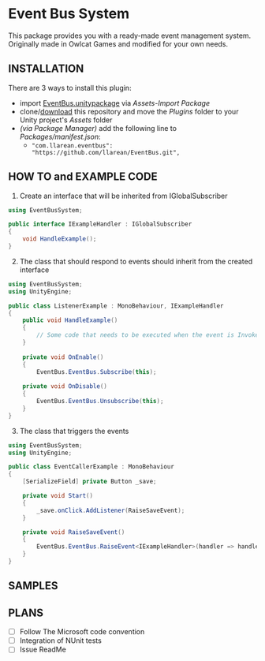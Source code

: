 # Event Bus System

This package provides you with a ready-made event management system.
Originally made in Owlcat Games and modified for your own needs.

## INSTALLATION

There are 3 ways to install this plugin:

- import [EventBus.unitypackage](https://github.com/llarean/EventBus/releases) via *Assets-Import Package*
- clone/[download](https://github.com/llarean/EventBus/archive/master.zip) this repository and move the *Plugins* folder to your Unity project's *Assets* folder
- *(via Package Manager)* add the following line to *Packages/manifest.json*:
  - `"com.llarean.eventbus": "https://github.com/llarean/EventBus.git",`

## HOW TO and EXAMPLE CODE


1. Create an interface that will be inherited from IGlobalSubscriber

```csharp
using EventBusSystem;

public interface IExampleHandler : IGlobalSubscriber
{
    void HandleExample();
}
```

2. The class that should respond to events should inherit from the created interface

```csharp
using EventBusSystem;
using UnityEngine;

public class ListenerExample : MonoBehaviour, IExampleHandler
{
    public void HandleExample()
    {
        // Some code that needs to be executed when the event is Invoked
    }
    
    private void OnEnable()
    {
        EventBus.EventBus.Subscribe(this);
    
    private void OnDisable()
    {
        EventBus.EventBus.Unsubscribe(this);
    }
}
```

3. The class that triggers the events

```csharp
using EventBusSystem;
using UnityEngine;

public class EventCallerExample : MonoBehaviour
{
    [SerializeField] private Button _save;

    private void Start()
    {
        _save.onClick.AddListener(RaiseSaveEvent);
    }

    private void RaiseSaveEvent()
    {
        EventBus.EventBus.RaiseEvent<IExampleHandler>(handler => handler.HandleSave());
    }
}
```

## SAMPLES
## PLANS
- [ ] Follow The Microsoft code convention
- [ ] Integration of NUnit tests
- [ ] Issue ReadMe